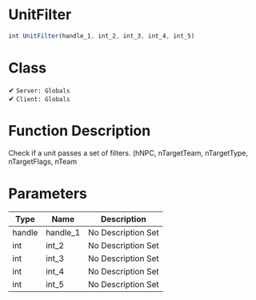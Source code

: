 # UnitFilter
```js
int UnitFilter(handle_1, int_2, int_3, int_4, int_5)
```
# Class
✔ `Server: Globals`  
✔ `Client: Globals`  

# Function Description
Check if a unit passes a set of filters. (hNPC, nTargetTeam, nTargetType, nTargetFlags, nTeam
# Parameters
Type|Name|Description
--|--|--
handle|handle_1|No Description Set
int|int_2|No Description Set
int|int_3|No Description Set
int|int_4|No Description Set
int|int_5|No Description Set
